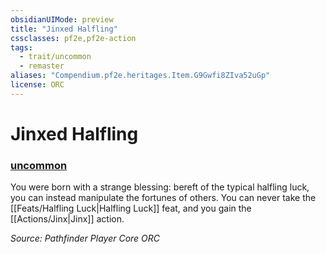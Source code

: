 ```yaml
---
obsidianUIMode: preview
title: "Jinxed Halfling"
cssclasses: pf2e,pf2e-action
tags:
  - trait/uncommon
  - remaster
aliases: "Compendium.pf2e.heritages.Item.G9Gwfi8ZIva52uGp"
license: ORC
---
```

# Jinxed Halfling

### [uncommon](uncommon "Uncommon Rarity Trait")






You were born with a strange blessing: bereft of the typical halfling luck, you can instead manipulate the fortunes of others. You can never take the [[Feats/Halfling Luck|Halfling Luck]] feat, and you gain the [[Actions/Jinx|Jinx]] action.

*Source: Pathfinder Player Core*
*ORC*
